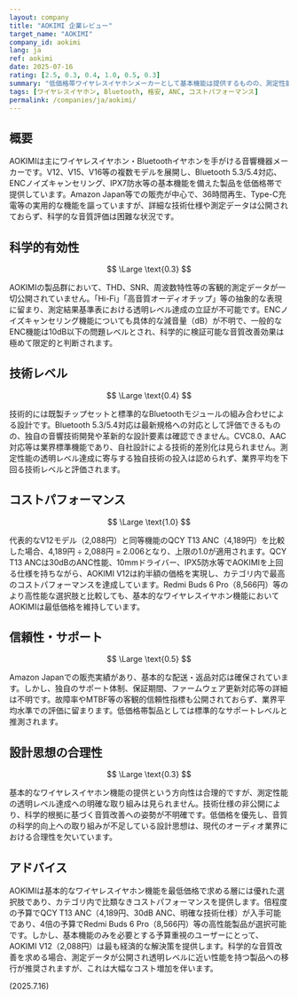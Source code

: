 ```yaml
---
layout: company
title: "AOKIMI 企業レビュー"
target_name: "AOKIMI"
company_id: aokimi
lang: ja
ref: aokimi
date: 2025-07-16
rating: [2.5, 0.3, 0.4, 1.0, 0.5, 0.3]
summary: "低価格帯ワイヤレスイヤホンメーカーとして基本機能は提供するものの、測定性能や技術レベルは業界平均を大きく下回る"
tags: [ワイヤレスイヤホン, Bluetooth, 格安, ANC, コストパフォーマンス]
permalink: /companies/ja/aokimi/
---
```


## 概要

AOKIMIは主にワイヤレスイヤホン・Bluetoothイヤホンを手がける音響機器メーカーです。V12、V15、V16等の複数モデルを展開し、Bluetooth 5.3/5.4対応、ENCノイズキャンセリング、IPX7防水等の基本機能を備えた製品を低価格帯で提供しています。Amazon Japan等での販売が中心で、36時間再生、Type-C充電等の実用的な機能を謳っていますが、詳細な技術仕様や測定データは公開されておらず、科学的な音質評価は困難な状況です。

## 科学的有効性

$$ \Large \text{0.3} $$

AOKIMIの製品群において、THD、SNR、周波数特性等の客観的測定データが一切公開されていません。「Hi-Fi」「高音質オーディオチップ」等の抽象的な表現に留まり、測定結果基準表における透明レベル達成の立証が不可能です。ENCノイズキャンセリング機能についても具体的な減音量（dB）が不明で、一般的なENC機能は10dB以下の問題レベルとされ、科学的に検証可能な音質改善効果は極めて限定的と判断されます。

## 技術レベル

$$ \Large \text{0.4} $$

技術的には既製チップセットと標準的なBluetoothモジュールの組み合わせによる設計です。Bluetooth 5.3/5.4対応は最新規格への対応として評価できるものの、独自の音響技術開発や革新的な設計要素は確認できません。CVC8.0、AAC対応等は業界標準機能であり、自社設計による技術的差別化は見られません。測定性能の透明レベル達成に寄与する独自技術の投入は認められず、業界平均を下回る技術レベルと評価されます。

## コストパフォーマンス

$$ \Large \text{1.0} $$

代表的なV12モデル（2,088円）と同等機能のQCY T13 ANC（4,189円）を比較した場合、4,189円 ÷ 2,088円 = 2.006となり、上限の1.0が適用されます。QCY T13 ANCは30dBのANC性能、10mmドライバー、IPX5防水等でAOKIMIを上回る仕様を持ちながら、AOKIMI V12は約半額の価格を実現し、カテゴリ内で最高のコストパフォーマンスを達成しています。Redmi Buds 6 Pro（8,566円）等のより高性能な選択肢と比較しても、基本的なワイヤレスイヤホン機能においてAOKIMIは最低価格を維持しています。

## 信頼性・サポート

$$ \Large \text{0.5} $$

Amazon Japanでの販売実績があり、基本的な配送・返品対応は確保されています。しかし、独自のサポート体制、保証期間、ファームウェア更新対応等の詳細は不明です。故障率やMTBF等の客観的信頼性指標も公開されておらず、業界平均水準での評価に留まります。低価格帯製品としては標準的なサポートレベルと推測されます。

## 設計思想の合理性

$$ \Large \text{0.3} $$

基本的なワイヤレスイヤホン機能の提供という方向性は合理的ですが、測定性能の透明レベル達成への明確な取り組みは見られません。技術仕様の非公開により、科学的根拠に基づく音質改善への姿勢が不明確です。低価格を優先し、音質の科学的向上への取り組みが不足している設計思想は、現代のオーディオ業界における合理性を欠いています。

## アドバイス

AOKIMIは基本的なワイヤレスイヤホン機能を最低価格で求める層には優れた選択肢であり、カテゴリ内で比類なきコストパフォーマンスを提供します。倍程度の予算でQCY T13 ANC（4,189円、30dB ANC、明確な技術仕様）が入手可能であり、4倍の予算でRedmi Buds 6 Pro（8,566円）等の高性能製品が選択可能です。しかし、基本機能のみを必要とする予算重視のユーザーにとって、AOKIMI V12（2,088円）は最も経済的な解決策を提供します。科学的な音質改善を求める場合、測定データが公開され透明レベルに近い性能を持つ製品への移行が推奨されますが、これは大幅なコスト増加を伴います。

(2025.7.16)
